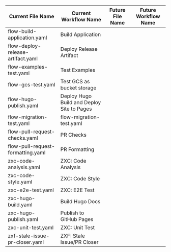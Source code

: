 | Current File Name                 | Current Workflow Name                      | Future File Name | Future Workflow Name |
|-----------------------------------|--------------------------------------------|------------------|----------------------|
| flow-build-application.yaml       | Build Application                          |                  |                      |
| flow-deploy-release-artifact.yaml | Deploy Release Artifact                    |                  |                      |
| flow-examples-test.yaml           | Test Examples                              |                  |                      |
| flow-gcs-test.yaml                | Test GCS as bucket storage                 |                  |                      |
| flow-hugo-publish.yaml            | Deploy Hugo Build and Deploy Site to Pages |                  |                      |
| flow-migration-test.yaml          | flow-migration-test.yaml                   |                  |                      |
| flow-pull-request-checks.yaml     | PR Checks                                  |                  |                      |
| flow-pull-request-formatting.yaml | PR Formatting                              |                  |                      |
| zxc-code-analysis.yaml            | ZXC: Code Analysis                         |                  |                      |
| zxc-code-style.yaml               | ZXC: Code Style                            |                  |                      |
| zxc-e2e-test.yaml                 | ZXC: E2E Test                              |                  |                      |
| zxc-hugo-build.yaml               | Build Hugo Docs                            |                  |                      |
| zxc-hugo-publish.yaml             | Publish to GitHub Pages                    |                  |                      |
| zxc-unit-test.yaml                | ZXC: Unit Test                             |                  |                      |
| zxf-stale-issue-pr-closer.yaml    | ZXF: Stale Issue/PR Closer                 |                  |                      |

